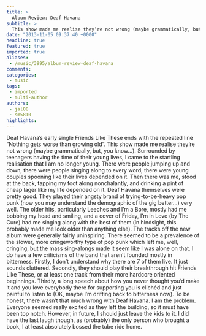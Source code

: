 ```yaml
---
title: >
  Album Review: Deaf Havana
subtitle: >
  This show made me realise they’re not wrong (maybe grammatically, but, you know…). Surrounded by teenagers having the time of their young lives, I came to the startling realisation that I am no longer young.
date: "2013-11-05 09:37:40 +0000"
headline: true
featured: true
imported: true
aliases:
 - /music/3995/album-review-deaf-havana
comments:
categories:
 - music
tags:
 - imported
 - multi-author
authors:
 - jal08
 - sm5810
highlights:
---
```


Deaf Havana’s early single Friends Like These ends with the repeated line “Nothing gets worse than growing old”. This show made me realise they’re not wrong (maybe grammatically, but, you know…). Surrounded by teenagers having the time of their young lives, I came to the startling realisation that I am no longer young. There were people jumping up and down, there were people singing along to every word, there were young couples spooning like their lives depended on it. Then there was me, stood at the back, tapping my foot along nonchalantly, and drinking a pint of cheap lager like my life depended on it.
 Deaf Havana themselves were pretty good. They played their angsty brand of trying-to-be-heavy pop punk (now you may understand the demographic of the gig better…) very well. The older hits, particularly Leeches and I’m a Bore, mostly had me bobbing my head and smiling, and a cover of Friday, I’m in Love (by The Cure) had me singing along with the best of them (in hindsight, this probably made me look older than anything else). The tracks off the new album were generally fairly uninspiring. There seemed to be a prevalence of the slower, more cringeworthy type of pop punk which left me, well, cringing, but the mass sing-alongs made it seem like I was alone on that. I do have a few criticisms of the band that aren’t founded mostly in bitterness. Firstly, I don’t understand why there are 7 of them live. It just sounds cluttered. Secondly, they should play their breakthrough hit Friends Like These, or at least one track from their more hardcore oriented beginnings. Thirdly, a long speech about how you never thought you’d make it and you love everybody there for supporting you is clichéd and just painful to listen to (OK, maybe I’m drifting back to bitterness now).
 To be honest, there wasn’t that much wrong with Deaf Havana. I am the problem. Everyone seemed really excited as they left the building, so it must have been top notch. However, in future, I should just leave the kids to it. I did have the last laugh though, as (probably) the only person who brought a book, I at least absolutely bossed the tube ride home.
